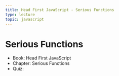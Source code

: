 ```yaml
---
title: Head First JavaScript - Serious Functions
type: lecture
topic: javascript
---
```


# Serious Functions

- Book: Head First JavaScript
- Chapter: Serious Functions
- Quiz:
